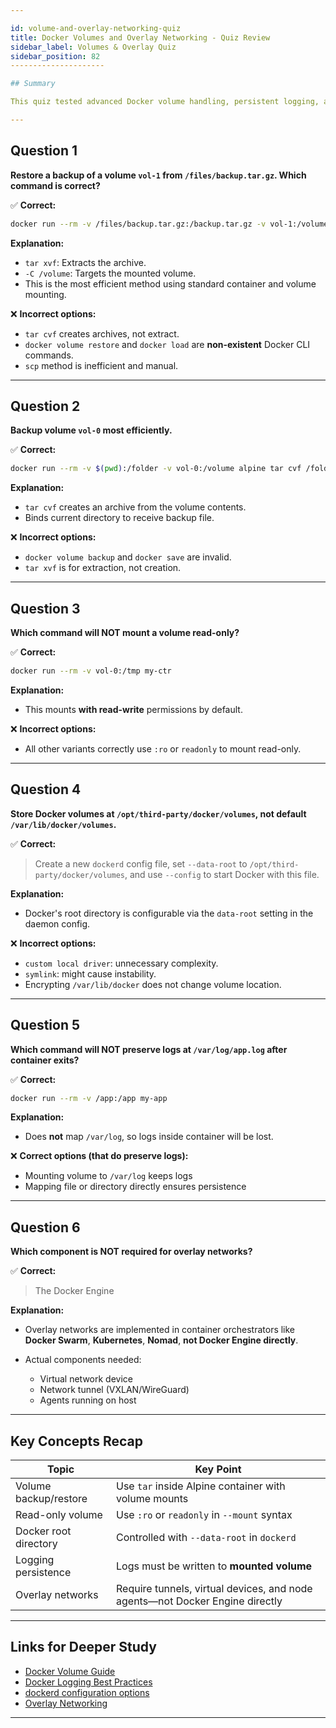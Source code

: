 ```yaml
---

id: volume-and-overlay-networking-quiz
title: Docker Volumes and Overlay Networking - Quiz Review
sidebar_label: Volumes & Overlay Quiz
sidebar_position: 82
---------------------

## Summary

This quiz tested advanced Docker volume handling, persistent logging, and overlay networking. Below is a breakdown of the correct answers, explanations, and why incorrect answers were wrong.

---
```


## Question 1

**Restore a backup of a volume `vol-1` from `/files/backup.tar.gz`. Which
command is correct?**

✅ **Correct:**

```bash
docker run --rm -v /files/backup.tar.gz:/backup.tar.gz -v vol-1:/volume alpine tar xvf /backup.tar.gz -C /volume
```

**Explanation:**

- `tar xvf`: Extracts the archive.
- `-C /volume`: Targets the mounted volume.
- This is the most efficient method using standard container and volume
  mounting.

❌ **Incorrect options:**

- `tar cvf` creates archives, not extract.
- `docker volume restore` and `docker load` are **non-existent** Docker CLI
  commands.
- `scp` method is inefficient and manual.

---

## Question 2

**Backup volume `vol-0` most efficiently.**

✅ **Correct:**

```bash
docker run --rm -v $(pwd):/folder -v vol-0:/volume alpine tar cvf /folder/backup.tar -C /volume .
```

**Explanation:**

- `tar cvf` creates an archive from the volume contents.
- Binds current directory to receive backup file.

❌ **Incorrect options:**

- `docker volume backup` and `docker save` are invalid.
- `tar xvf` is for extraction, not creation.

---

## Question 3

**Which command will NOT mount a volume read-only?**

✅ **Correct:**

```bash
docker run --rm -v vol-0:/tmp my-ctr
```

**Explanation:**

- This mounts **with read-write** permissions by default.

❌ **Incorrect options:**

- All other variants correctly use `:ro` or `readonly` to mount read-only.

---

## Question 4

**Store Docker volumes at `/opt/third-party/docker/volumes`, not default
`/var/lib/docker/volumes`.**

✅ **Correct:**

> Create a new `dockerd` config file, set `--data-root` to
> `/opt/third-party/docker/volumes`, and use `--config` to start Docker with
> this file.

**Explanation:**

- Docker's root directory is configurable via the `data-root` setting in the
  daemon config.

❌ **Incorrect options:**

- `custom local driver`: unnecessary complexity.
- `symlink`: might cause instability.
- Encrypting `/var/lib/docker` does not change volume location.

---

## Question 5

**Which command will NOT preserve logs at `/var/log/app.log` after container
exits?**

✅ **Correct:**

```bash
docker run --rm -v /app:/app my-app
```

**Explanation:**

- Does **not** map `/var/log`, so logs inside container will be lost.

❌ **Correct options (that do preserve logs):**

- Mounting volume to `/var/log` keeps logs
- Mapping file or directory directly ensures persistence

---

## Question 6

**Which component is NOT required for overlay networks?**

✅ **Correct:**

> The Docker Engine

**Explanation:**

- Overlay networks are implemented in container orchestrators like **Docker
  Swarm**, **Kubernetes**, **Nomad**, **not Docker Engine directly**.
- Actual components needed:

  - Virtual network device
  - Network tunnel (VXLAN/WireGuard)
  - Agents running on host

---

## Key Concepts Recap

| Topic                 | Key Point                                                                    |
| --------------------- | ---------------------------------------------------------------------------- |
| Volume backup/restore | Use `tar` inside Alpine container with volume mounts                         |
| Read-only volume      | Use `:ro` or `readonly` in `--mount` syntax                                  |
| Docker root directory | Controlled with `--data-root` in `dockerd`                                   |
| Logging persistence   | Logs must be written to **mounted volume**                                   |
| Overlay networks      | Require tunnels, virtual devices, and node agents—not Docker Engine directly |

---

## Links for Deeper Study

- [Docker Volume Guide](https://docs.docker.com/storage/volumes/)
- [Docker Logging Best Practices](https://docs.docker.com/config/containers/logging/configure/)
- [dockerd configuration options](https://docs.docker.com/engine/reference/commandline/dockerd/)
- [Overlay Networking](https://docs.docker.com/network/drivers/overlay/)

---

